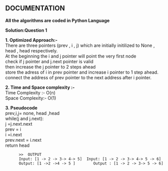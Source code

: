  ##  DOCUMENTATION



<p> <b> All the algorithms are coded in Python Language</b></p>
<p><b> Solution:Question 1 </b> </p>
 <p> <b> 1.  Optimized Approach:- </b> <br>
    There are three pointers (prev , i , j) which are initially initilized to None , head , head respectively.<br>
    At the beginning the i and j pointer will point the very first node <br>
    check if j pointer and j.next pointer is valid  <br>
    then increase the j pointer to 2 steps ahead  <br>
    store the adress of i in prev pointer and  increase i pointer to 1 step ahead. <br>
    connect the address of prev pointer to the next address after i pointer.
  </p>
 <p><b>  2. Time and Space complexity :- </b><br>
         Time Complexity :- O(n)<br>
         Space Complexity:- O(1)
 </p>
 <p> <b> 3. Pseudocode </b><br>
         prev,i,j= none, head ,head         <br>
         while(j and j.next): <br>
         j =j.next.next <br>
         prev = i <br>
         i  =i.next   <br>
         prev.next = i.next <br>
         return head 
         
          >>  OUTPUT
          Input: [1 -> 2 -> 3-> 4-> 5]  Input: [1 -> 2 -> 3-> 4-> 5 -> 6]    
          Output: [1 ->2 ->4 -> 5 ]        Output : [1 -> 2 -> 3-> 5 -> 6] 
          
  </p>
